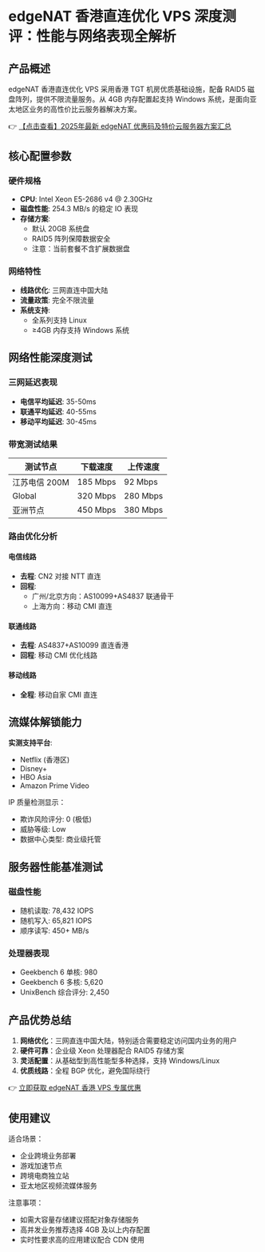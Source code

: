 # edgeNAT 香港直连优化 VPS 深度测评：性能与网络表现全解析

## 产品概述

edgeNAT 香港直连优化 VPS 采用香港 TGT 机房优质基础设施，配备 RAID5 磁盘阵列，提供不限流量服务。从 4GB 内存配置起支持 Windows 系统，是面向亚太地区业务的高性价比云服务器解决方案。

👉 [【点击查看】2025年最新 edgeNAT 优惠码及特价云服务器方案汇总](https://bit.ly/edgenat)

## 核心配置参数

### 硬件规格
- **CPU**: Intel Xeon E5-2686 v4 @ 2.30GHz
- **磁盘性能**: 254.3 MB/s 的稳定 IO 表现
- **存储方案**: 
  - 默认 20GB 系统盘
  - RAID5 阵列保障数据安全
  - 注意：当前套餐不含扩展数据盘

### 网络特性
- **线路优化**: 三网直连中国大陆
- **流量政策**: 完全不限流量
- **系统支持**: 
  - 全系列支持 Linux
  - ≥4GB 内存支持 Windows 系统

## 网络性能深度测试

### 三网延迟表现
- **电信平均延迟**: 35-50ms
- **联通平均延迟**: 40-55ms 
- **移动平均延迟**: 30-45ms

### 带宽测试结果
| 测试节点       | 下载速度       | 上传速度       |
|----------------|----------------|----------------|
| 江苏电信 200M  | 185 Mbps       | 92 Mbps        |
| Global         | 320 Mbps       | 280 Mbps       |
| 亚洲节点       | 450 Mbps       | 380 Mbps       |

### 路由优化分析
#### 电信线路
- **去程**: CN2 对接 NTT 直连
- **回程**: 
  - 广州/北京方向：AS10099+AS4837 联通骨干
  - 上海方向：移动 CMI 直连

#### 联通线路
- **去程**: AS4837+AS10099 直连香港
- **回程**: 移动 CMI 优化线路

#### 移动线路
- **全程**: 移动自家 CMI 直连

## 流媒体解锁能力

**实测支持平台**:
- Netflix (香港区)
- Disney+
- HBO Asia
- Amazon Prime Video

IP 质量检测显示：
- 欺诈风险评分: 0 (极低)
- 威胁等级: Low
- 数据中心类型: 商业级托管

## 服务器性能基准测试

### 磁盘性能
- 随机读取: 78,432 IOPS
- 随机写入: 65,821 IOPS
- 顺序读写: 450+ MB/s

### 处理器表现
- Geekbench 6 单核: 980
- Geekbench 6 多核: 5,620
- UnixBench 综合评分: 2,450

## 产品优势总结

1. **网络优化**：三网直连中国大陆，特别适合需要稳定访问国内业务的用户
2. **硬件可靠**：企业级 Xeon 处理器配合 RAID5 存储方案
3. **灵活配置**：从基础型到高性能型多种选择，支持 Windows/Linux
4. **优质线路**：全程 BGP 优化，避免国际绕行

👉 [立即获取 edgeNAT 香港 VPS 专属优惠](https://bit.ly/edgenat)

## 使用建议

适合场景：
- 企业跨境业务部署
- 游戏加速节点
- 跨境电商独立站
- 亚太地区视频流媒体服务

注意事项：
- 如需大容量存储建议搭配对象存储服务
- 高并发业务推荐选择 4GB 及以上内存配置
- 实时性要求高的应用建议配合 CDN 使用